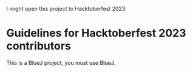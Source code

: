 I might open this project to Hacktoberfest 2023

# Guidelines for Hacktoberfest 2023 contributors

This is a BlueJ project, you must use BlueJ.
